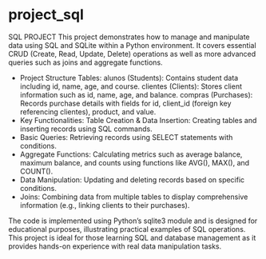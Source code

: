 # project_sql
SQL PROJECT 
This project demonstrates how to manage and manipulate data using SQL and SQLite within a Python environment. It covers essential CRUD (Create, Read, Update, Delete) operations as well as more advanced queries such as joins and aggregate functions.
- Project Structure
Tables:
alunos (Students): Contains student data including id, name, age, and course.
clientes (Clients): Stores client information such as id, name, age, and balance.
compras (Purchases): Records purchase details with fields for id, client_id (foreign key referencing clientes), product, and value.
- Key Functionalities:
Table Creation & Data Insertion: Creating tables and inserting records using SQL commands.
- Basic Queries: Retrieving records using SELECT statements with conditions.
- Aggregate Functions: Calculating metrics such as average balance, maximum balance, and counts using functions like AVG(), MAX(), and COUNT().
- Data Manipulation: Updating and deleting records based on specific conditions.
- Joins: Combining data from multiple tables to display comprehensive information (e.g., linking clients to their purchases).

The code is implemented using Python’s sqlite3 module and is designed for educational purposes, illustrating practical examples of SQL operations. This project is ideal for those learning SQL and database management as it provides hands-on experience with real data manipulation tasks.
